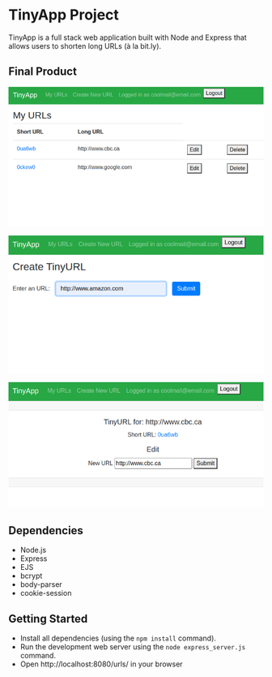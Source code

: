 # TinyApp Project

TinyApp is a full stack web application built with Node and Express that allows users to shorten long URLs (à la bit.ly).

## Final Product


!["screenshot description"](https://github.com/Vlad-Lab319/tinyapp/blob/master/docs/urls_page.png?raw=true)

!["screenshot description"](https://github.com/Vlad-Lab319/tinyapp/blob/master/docs/new_url.png?raw=true)

!["screenshot description"](https://github.com/Vlad-Lab319/tinyapp/blob/master/docs/url_details.png?raw=true)

## Dependencies

- Node.js
- Express
- EJS
- bcrypt
- body-parser
- cookie-session

## Getting Started

- Install all dependencies (using the `npm install` command).
- Run the development web server using the `node express_server.js` command.
- Open http://localhost:8080/urls/ in your browser
